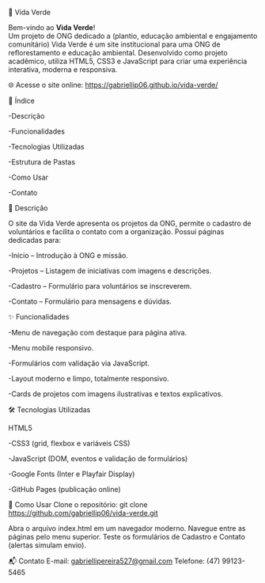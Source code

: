 🌿 Vida Verde

Bem-vindo ao **Vida Verde**!  
Um projeto de ONG dedicado a (plantio, educação ambiental e engajamento comunitário)
Vida Verde é um site institucional para uma ONG de reflorestamento e educação ambiental. Desenvolvido como projeto acadêmico, utiliza HTML5, CSS3 e JavaScript para criar uma experiência interativa, moderna e responsiva. 

🌐 Acesse o site online: https://gabriellip06.github.io/vida-verde/

📌 Índice

-Descrição

-Funcionalidades

-Tecnologias Utilizadas

-Estrutura de Pastas

-Como Usar

-Contato

📝 Descrição

O site da Vida Verde apresenta os projetos da ONG, permite o cadastro de voluntários e facilita o contato com a organização. Possui páginas dedicadas para:

-Início – Introdução à ONG e missão.

-Projetos – Listagem de iniciativas com imagens e descrições.

-Cadastro – Formulário para voluntários se inscreverem.

-Contato – Formulário para mensagens e dúvidas.

✨ Funcionalidades

-Menu de navegação com destaque para página ativa.

-Menu mobile responsivo.

-Formulários com validação via JavaScript.

-Layout moderno e limpo, totalmente responsivo.

-Cards de projetos com imagens ilustrativas e textos explicativos.

🛠 Tecnologias Utilizadas

HTML5

-CSS3 (grid, flexbox e variáveis CSS)

-JavaScript (DOM, eventos e validação de formulários)

-Google Fonts (Inter e Playfair Display)

-GitHub Pages (publicação online)


🚀 Como Usar
Clone o repositório:
git clone https://github.com/gabriellip06/vida-verde.git

Abra o arquivo index.html em um navegador moderno.
Navegue entre as páginas pelo menu superior.
Teste os formulários de Cadastro e Contato (alertas simulam envio).

📬 Contato
E-mail: gabriellipereira527@gmail.com
Telefone: (47) 99123-5465
